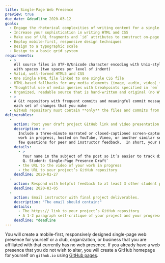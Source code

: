 ```yaml
---
title: Single-Page Web Presence
preview: true
due_date: &deadline 2020-03-12
goals:
  - Engage the rhetorical complexities of writing content for a single-page presence
  - Increase your sophistication in writing HTML and CSS
  - Make use of URL fragments and `id` attributes to construct on-page navigation
  - Employ mobile-first, responsive design techniques
  - Design to a typographic scale
  - Design to a basic grid system
requirements:
  - >
    All source files in UTF-8/Unicode character encoding with Unix-style line endings (LF), entabbed
    with spaces (two spaces per level of indent)
  - Valid, well-formed HTML5 and CSS
  - One single HTML file linked to one single CSS file
  - HTML-based fallbacks for any media elements (image, audio, video) that you include
  - Thoughtful use of media queries with breakpoints specified in `em` units
  - Organized, readable source that is hand-written and original (no WYSIWYGs or code generators)
  - >
    A Git repository with frequent commits and meaningful commit messages that accurately reflect
    each set of changes that you make
  - GitHub repository must contain **only** the files and commits from this project
deliverables:
  -
    action: Post your draft project GitHub link and video presentation to Basecamp.
    description: >
      Include a three-minute narrated or closed-captioned screen-capture video presentation of your
      work in progress, hosted on YouTube, Vimeo, or another similar service. List in your post a
      few questions for peer and instructor feedback.  In short, your Basecamp post should include:
    details:
      - >
        Your name in the subject of the post so it’s easier to track discussions; for example, `Jane
        Q. Student: Single-Page Presence Draft`
      - the URL to the video of your work in progress
      - the URL to your project’s GitHub repository
    deadline: 2020-02-27
  -
    action: Respond with helpful feedback to at least 3 other student projects on Basecamp.
    deadline: 2020-03-05
  -
    action: Email instructor with final project deliverables.
    description: "The email should contain:"
    details:
      - The https:// link to your project’s GitHub repository
      - A 1-2 paragraph self-critique of your project and your progress in class so far
    deadline: *deadline
---
```


You will create a mobile-first, responsively designed single-page web presence for yourself or a
club, organization, or business that you are affiliated with that currently has no web presence. If
you already have a web presence that you do not wish to alter, you will create a GitHub homepage for
yourself on `github.io` using [GitHub pages](https://pages.github.com/).
